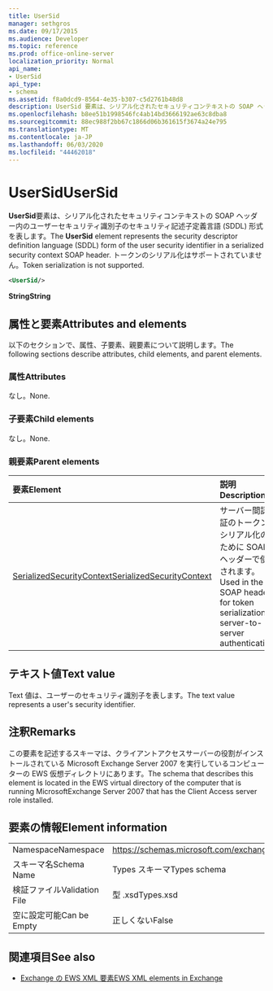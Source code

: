 ```yaml
---
title: UserSid
manager: sethgros
ms.date: 09/17/2015
ms.audience: Developer
ms.topic: reference
ms.prod: office-online-server
localization_priority: Normal
api_name:
- UserSid
api_type:
- schema
ms.assetid: f8a0dcd9-8564-4e35-b307-c5d2761b48d8
description: UserSid 要素は、シリアル化されたセキュリティコンテキストの SOAP ヘッダー内のユーザーセキュリティ識別子のセキュリティ記述子定義言語 (SDDL) 形式を表します。 トークンのシリアル化はサポートされていません。
ms.openlocfilehash: b8ee51b1998546fc4ab14bd3666192ae63c8dba8
ms.sourcegitcommit: 88ec988f2bb67c1866d06b361615f3674a24e795
ms.translationtype: MT
ms.contentlocale: ja-JP
ms.lasthandoff: 06/03/2020
ms.locfileid: "44462018"
---
```

# <a name="usersid"></a><span data-ttu-id="d8bed-104">UserSid</span><span class="sxs-lookup"><span data-stu-id="d8bed-104">UserSid</span></span>

<span data-ttu-id="d8bed-105">**UserSid**要素は、シリアル化されたセキュリティコンテキストの SOAP ヘッダー内のユーザーセキュリティ識別子のセキュリティ記述子定義言語 (SDDL) 形式を表します。</span><span class="sxs-lookup"><span data-stu-id="d8bed-105">The **UserSid** element represents the security descriptor definition language (SDDL) form of the user security identifier in a serialized security context SOAP header.</span></span> <span data-ttu-id="d8bed-106">トークンのシリアル化はサポートされていません。</span><span class="sxs-lookup"><span data-stu-id="d8bed-106">Token serialization is not supported.</span></span> 
  
```xml
<UserSid/>
```

 <span data-ttu-id="d8bed-107">**String**</span><span class="sxs-lookup"><span data-stu-id="d8bed-107">**String**</span></span>
## <a name="attributes-and-elements"></a><span data-ttu-id="d8bed-108">属性と要素</span><span class="sxs-lookup"><span data-stu-id="d8bed-108">Attributes and elements</span></span>

<span data-ttu-id="d8bed-109">以下のセクションで、属性、子要素、親要素について説明します。</span><span class="sxs-lookup"><span data-stu-id="d8bed-109">The following sections describe attributes, child elements, and parent elements.</span></span>
  
### <a name="attributes"></a><span data-ttu-id="d8bed-110">属性</span><span class="sxs-lookup"><span data-stu-id="d8bed-110">Attributes</span></span>

<span data-ttu-id="d8bed-111">なし。</span><span class="sxs-lookup"><span data-stu-id="d8bed-111">None.</span></span>
  
### <a name="child-elements"></a><span data-ttu-id="d8bed-112">子要素</span><span class="sxs-lookup"><span data-stu-id="d8bed-112">Child elements</span></span>

<span data-ttu-id="d8bed-113">なし。</span><span class="sxs-lookup"><span data-stu-id="d8bed-113">None.</span></span>
  
### <a name="parent-elements"></a><span data-ttu-id="d8bed-114">親要素</span><span class="sxs-lookup"><span data-stu-id="d8bed-114">Parent elements</span></span>

|<span data-ttu-id="d8bed-115">**要素**</span><span class="sxs-lookup"><span data-stu-id="d8bed-115">**Element**</span></span>|<span data-ttu-id="d8bed-116">**説明**</span><span class="sxs-lookup"><span data-stu-id="d8bed-116">**Description**</span></span>|
|:-----|:-----|
|[<span data-ttu-id="d8bed-117">SerializedSecurityContext</span><span class="sxs-lookup"><span data-stu-id="d8bed-117">SerializedSecurityContext</span></span>](serializedsecuritycontext.md) <br/> |<span data-ttu-id="d8bed-118">サーバー間認証のトークンシリアル化のために SOAP ヘッダーで使用されます。</span><span class="sxs-lookup"><span data-stu-id="d8bed-118">Used in the SOAP header for token serialization in server-to-server authentication.</span></span>  <br/> |
   
## <a name="text-value"></a><span data-ttu-id="d8bed-119">テキスト値</span><span class="sxs-lookup"><span data-stu-id="d8bed-119">Text value</span></span>

<span data-ttu-id="d8bed-120">Text 値は、ユーザーのセキュリティ識別子を表します。</span><span class="sxs-lookup"><span data-stu-id="d8bed-120">The text value represents a user's security identifier.</span></span>
  
## <a name="remarks"></a><span data-ttu-id="d8bed-121">注釈</span><span class="sxs-lookup"><span data-stu-id="d8bed-121">Remarks</span></span>

<span data-ttu-id="d8bed-122">この要素を記述するスキーマは、クライアントアクセスサーバーの役割がインストールされている Microsoft Exchange Server 2007 を実行しているコンピューターの EWS 仮想ディレクトリにあります。</span><span class="sxs-lookup"><span data-stu-id="d8bed-122">The schema that describes this element is located in the EWS virtual directory of the computer that is running MicrosoftExchange Server 2007 that has the Client Access server role installed.</span></span>
  
## <a name="element-information"></a><span data-ttu-id="d8bed-123">要素の情報</span><span class="sxs-lookup"><span data-stu-id="d8bed-123">Element information</span></span>

|||
|:-----|:-----|
|<span data-ttu-id="d8bed-124">Namespace</span><span class="sxs-lookup"><span data-stu-id="d8bed-124">Namespace</span></span>  <br/> |https://schemas.microsoft.com/exchange/services/2006/types  <br/> |
|<span data-ttu-id="d8bed-125">スキーマ名</span><span class="sxs-lookup"><span data-stu-id="d8bed-125">Schema Name</span></span>  <br/> |<span data-ttu-id="d8bed-126">Types スキーマ</span><span class="sxs-lookup"><span data-stu-id="d8bed-126">Types schema</span></span>  <br/> |
|<span data-ttu-id="d8bed-127">検証ファイル</span><span class="sxs-lookup"><span data-stu-id="d8bed-127">Validation File</span></span>  <br/> |<span data-ttu-id="d8bed-128">型 .xsd</span><span class="sxs-lookup"><span data-stu-id="d8bed-128">Types.xsd</span></span>  <br/> |
|<span data-ttu-id="d8bed-129">空に設定可能</span><span class="sxs-lookup"><span data-stu-id="d8bed-129">Can be Empty</span></span>  <br/> |<span data-ttu-id="d8bed-130">正しくない</span><span class="sxs-lookup"><span data-stu-id="d8bed-130">False</span></span>  <br/> |
   
## <a name="see-also"></a><span data-ttu-id="d8bed-131">関連項目</span><span class="sxs-lookup"><span data-stu-id="d8bed-131">See also</span></span>



- [<span data-ttu-id="d8bed-132">Exchange の EWS XML 要素</span><span class="sxs-lookup"><span data-stu-id="d8bed-132">EWS XML elements in Exchange</span></span>](ews-xml-elements-in-exchange.md)


